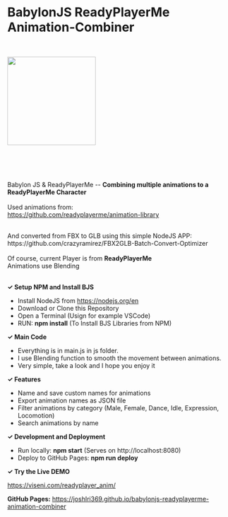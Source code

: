 # BabylonJS ReadyPlayerMe Animation-Combiner

<br>

<a href="https://www.viseni.com" target="_blank"><img src="https://www.viseni.com/viseni_logo_2.png" style="width: 200px; margin-bottom: 50px"></a>
<br>
<br>

Babylon JS & ReadyPlayerMe -- <b>Combining multiple animations to a ReadyPlayerMe Character</b>
<br>
<br>
Used animations from:
<br>
https://github.com/readyplayerme/animation-library

<br>
And converted from FBX to GLB using this simple NodeJS APP:
<br>
https://github.com/crazyramirez/FBX2GLB-Batch-Convert-Optimizer

<br>
<br>
Of course, current Player is from <b>ReadyPlayerMe</b>
<br>
Animations use Blending 
<br>
<br>

<b><span>&#10003;</span>
Setup NPM and Install BJS</b>

- Install NodeJS from https://nodejs.org/en
- Download or Clone this Repository
- Open a Terminal (Usign for example VSCode)
- RUN: <b>npm install</b> (To Install BJS Libraries from NPM)
  <br>

<b><span>&#10003;</span>
Main Code</b>

- Everything is in main.js in js folder.
- I use Blending function to smooth the movement between animations.
- Very simple, take a look and I hope you enjoy it
  <br>

<b><span>&#10003;</span>
Features</b>

- Name and save custom names for animations
- Export animation names as JSON file
- Filter animations by category (Male, Female, Dance, Idle, Expression, Locomotion)
- Search animations by name
  <br>

<b><span>&#10003;</span>
Development and Deployment</b>

- Run locally: <b>npm start</b> (Serves on http://localhost:8080)
- Deploy to GitHub Pages: <b>npm run deploy</b>
  <br>

<b><span>&#10003;</span>
Try the Live DEMO</b>

https://viseni.com/readyplayer_anim/

<b>GitHub Pages:</b> https://joshIri369.github.io/babylonjs-readyplayerme-animation-combiner
